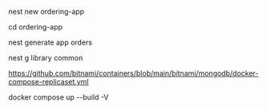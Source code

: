 nest new ordering-app

cd ordering-app

nest generate app orders

nest g library common

https://github.com/bitnami/containers/blob/main/bitnami/mongodb/docker-compose-replicaset.yml

docker compose up --build -V
